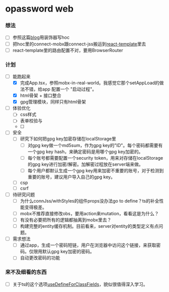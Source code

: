 # opassword web

### 想法

- [ ] 参照这篇[blog](https://medium.com/@jan.hesters/typescript-hoc-higher-order-component-and-decorators-in-react-586787f5a9e7)用装饰器写hoc
- [ ] 把hoc里的connect-mobx跟connect-jss搬运到[react-template](https://github.com/xingzhi2107/project-templates/tree/master/react-ts)里去
- [ ] react-template里的路由配置不对，要用BrowserRouter

### 计划

- [ ] 能跑起来
  - [x] 完成App.tsx，参照mobx-in-real-world。我感觉它那个setAppLoad的做法不错，给app 配置一个 "启动过程"。
  - [x] html骨架 + 接口整合
  - [x] gpg管理模块，同样只有html骨架
- [ ] 体验优化  
  - [ ] css样式
  - [ ] 表单校验与
  - [ ]
- [ ] 安全
  - [ ] 研究下如何把gpg key加密存储在localStorage里
    - [ ] 对gpg key做一个md5sum，作为gpg key的"ID"。每个密码都需要有一个gpg key hash，来确定密码是用哪个gpg key加密的。
    - [ ] 每个账号都需要配置一个security token，用来对存储在localStorage的gpg key进行加密/解密。加解密过程放在server端来做。
    - [ ] 每个用户都默认生成一个gpg key用来加密不重要的账号，对于检测到重要的账号，建议用户导入自己的gpg key。
  - [ ] csp
  - [ ] csrf
- [ ] 待研究问题
  - [ ] 为什么connJss/withStyles的组件props没办法go to define？ts的补全性能变得极差。
  - [ ] mobx不推荐直接修改obs，要用action来mutation，看看这是为什么？
  - [ ] 有没有必要把所有的逻辑都抽离到mobx里去？
  - [ ] 构建完整的entity缓存机制。目前看来，server对entity的类型定义有点问题。
- [ ] 需求想法
  - [ ] 通过app，生成一个密码短链，用户在浏览器中访问这个链接，来获取密码。仅限用默认gpg key加密的密码。
  - [ ] 自动更改密码的功能
  
### 来不及细看的东西

- [ ] 关于ts的这个选项[useDefineForClassFields](https://zhuanlan.zhihu.com/p/258906525)，貌似很值得深入学习。
